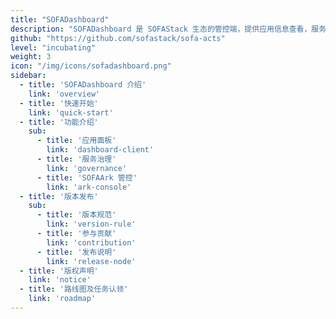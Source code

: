 ```yaml
---
title: "SOFADashboard"
description: "SOFADashboard 是 SOFAStack 生态的管控端，提供应用信息查看，服务治理，动态模块管控等功能。"
github: "https://github.com/sofastack/sofa-acts"
level: "incubating"
weight: 3
icon: "/img/icons/sofadashboard.png"
sidebar:
  - title: 'SOFADashboard 介绍'
    link: 'overview'
  - title: '快速开始'
    link: 'quick-start'
  - title: '功能介绍'
    sub:
      - title: '应用面板'
        link: 'dashboard-client'
      - title: '服务治理'
        link: 'governance'
      - title: 'SOFAArk 管控'
        link: 'ark-console'
  - title: '版本发布'
    sub:
      - title: '版本规范'
        link: 'version-rule'
      - title: '参与贡献'
        link: 'contribution'
      - title: '发布说明'
        link: 'release-node'
  - title: '版权声明'
    link: 'notice'
  - title: '路线图及任务认领'
    link: 'roadmap'
---
```

